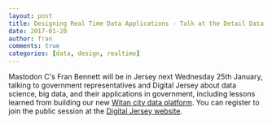 ```yaml
---
layout: post
title: Designing Real Time Data Applications - Talk at the Detail Data Conference
date: 2017-01-20
author: fran
comments: true
categories: [data, design, realtime]
---
```

Mastodon C's Fran Bennett will be in Jersey next Wednesday 25th January, talking to government representatives and Digital Jersey about data science, big data, and their applications in government, including lessons learned from building our new [Witan city data platform](http://www.mastodonc.com/products/witan/).
You can register to join the public session at the [Digital Jersey website](https://www.digital.je/events/egov-big-data-and-data-science).
